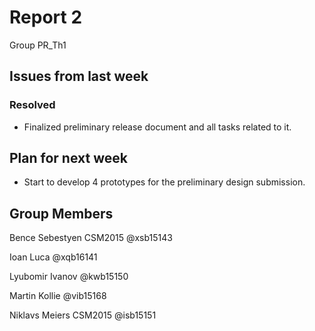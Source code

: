 # Report 2

Group PR_Th1

## Issues from last week 



### Resolved
* Finalized preliminary release document and all tasks related to it.

## Plan for next week
* Start to develop 4 prototypes for the preliminary design submission.

## Group Members

Bence Sebestyen CSM2015 @xsb15143

Ioan Luca @xqb16141

Lyubomir Ivanov @kwb15150

Martin Kollie @vib15168

Niklavs Meiers CSM2015 @isb15151

